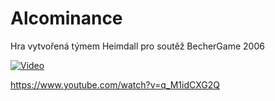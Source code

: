Alcominance
===========

Hra vytvořená týmem Heimdall pro soutěž BecherGame 2006

[![Video](http://img.youtube.com/vi/q_M1idCXG2Q/0.jpg)](http://www.youtube.com/watch?v=q_M1idCXG2Q)

https://www.youtube.com/watch?v=q_M1idCXG2Q

